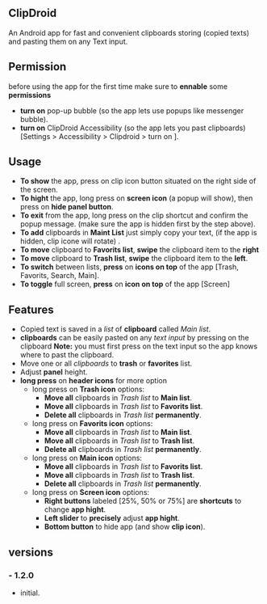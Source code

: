 ## ClipDroid
An Android app for fast and convenient clipboards storing (copied texts) and pasting them on any Text input.

## Permission
before using the app for the first time make sure to **ennable** some **permissions**
- **turn on** pop-up bubble (so the app lets use popups like messenger bubble).
- **turn on** ClipDroid Accessibility (so the app lets you past clipboards) 
  [Settings > Accessibility > Clipdroid > turn on ].

## Usage
- **To show** the app, press on clip icon button situated on the right side of the screen.
- **To hight** the app, long press on **screen icon** (a popup will show), then press on **hide panel button**.
- **To exit** from the app, long press on the clip shortcut and confirm the popup message. (make sure the app is hidden first by the step above).
- **To add** clipboards in **Maint List** just simply copy your text, (if the app is hidden, clip icone will rotate) .
- **To move** clipboard to **Favorits list**, **swipe** the clipboard item to the **right**
- **To move** clipboard to **Trash list**, **swipe** the clipboard item to the **left**.
- **To switch** between lists, **press** on **icons on top** of the app [Trash, Favorits, Search, Main].
- **To toggle** full screen,  **press** on **icon on top** of the app [Screen]

## Features
- Copied text is saved in a *list* of **clipboard** called *Main list*.
- **clipboards** can be easily pasted on any *text input* by pressing on the clipboard 
  **Note:** you must first press on the text input so the app knows where to past the clipboard.
- Move one or all *clipboards* to **trash** or **favorites** list.
- Adjust **panel** height.
- **long press** on **header icons** for more option
     - long press on **Trash icon** options:
          - **Move all** clipboards in *Trash list* to **Main list**.
          - **Move all** clipboards in *Trash list* to **Favorits list**.
          - **Delete all** clipboards in *Trash list* **permanently**.
     - long press on **Favorits icon** options:
          - **Move all** clipboards in *Trash list* to **Main list**.
          - **Move all** clipboards in *Trash list* to **Trash list**.
          - **Delete all** clipboards in *Trash list* **permanently**.
     - long press on **Main icon** options:
          - **Move all** clipboards in *Trash list* to **Favorits list**.
          - **Move all** clipboards in *Trash list* to **Trash list**.
          - **Delete all** clipboards in *Trash list* **permanently**.    
     - long press on **Screen icon** options:
          - **Right buttons** labeled [25%, 50% or 75%] are **shortcuts** to change **app hight**. 
          - **Left slider** to **precisely** adjust **app hight**.
          - **Bottom button** to hide app (and show **clip icon**). 
## versions
   ### - 1.2.0
   - initial. 
